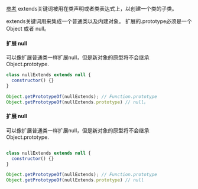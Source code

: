[参考](https://developer.mozilla.org/zh-CN/docs/Web/JavaScript/Reference/Classes/extends)
extends关键词被用在类声明或者类表达式上，以创建一个类的子类。

extends关键词用来集成一个普通类以及内建对象。
扩展的.prototype必须是一个Object 或者 null。

#### 扩展 null
可以像扩展普通类一样扩展null，但是新对象的原型将不会继承 Object.prototype.
```js 
class nullExtends extends null {
  constructor() {}
}

Object.getPrototypeOf(nullExtends); // Function.prototype
Object.getPrototypeOf(nullExtends.prototype) // null。

```

#### 扩展 null

可以像扩展普通类一样扩展null，但是新对象的原型将不会继承 Object.prototype.

```js

class nullExtends extends null {
  constructor() {}
}

Object.getPrototypeOf(nullExtends); // Function.prototype
Object.getPrototypeOf(nullExtends.prototype) // null

```